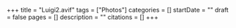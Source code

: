 +++
title = "Luigi2.avif"
tags = ["Photos"]
categories = []
startDate = ""
draft = false
pages = []
description = ""
citations = []
+++
